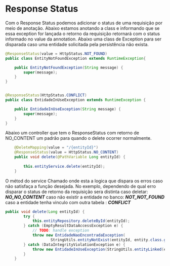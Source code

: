 
# Response Status
 Com o Response Status podemos adicionar o status de uma requisição por meio de anotação.
 Abaixo estamos anotando a class e informando que se essa exception for lançada o retorno
 da requisição retornará com o status informado no value da annotation.
Abaixo uma class de Exception para ser disparada caso uma entidade solicitada pela persistência
não exista.
~~~ java
@ResponseStatus(value = HttpStatus.NOT_FOUND)
public class EntityNotFoundException extends RuntimeException{

    public EntityNotFoundException(String message) {
        super(message);
    }
} 


@ResponseStatus(HttpStatus.CONFLICT)
public class EntidadeInUseException extends RuntimeException {

    public EntidadeInUseException(String message) {
        super(message);
    }   
}
~~~

Abaixo um controller que tem o ResponseStatus com retorno de NO_CONTENT
um padrão para quando o delete ocorrer normalmente.
~~~ java
    @DeleteMapping(value = "/{entityId}")
    @ResponseStatus(value = HttpStatus.NO_CONTENT)
    public void delete(@PathVariable Long entityId) {
      
        this.entityService.delete(entityId);
    }
~~~

O métod do service Chamado onde esta a logica que dispara os erros caso
não satisfaça a função desejada.
No exemplo, dependendo de qual erro disparar o status de retorno da requisição 
sera distinta
caso deletar: ***NO_NO_CONTENT***
caso não existir a entidade no banco: ***NOT_NOT_FOUND***
caso a entidade tenha vinculo com outra tabela : ***CONFLICT***
~~~ java
public void delete(Long entityId) {
        try {
            this.entityRepository.deleteById(entityId);
        } catch (EmptyResultDataAccessException e) {
            // TODO: handle exception
            throw new EntidadeNaoEncontradaException(
                    StringUtils.entityNotExist(entityId, entity.class.getSimpleName()));
        } catch (DataIntegrityViolationException e) {
            throw new EntidadeInUseException(StringUtils.entityLinked(entity.class.getSimpleName()));
        }
    }
~~~